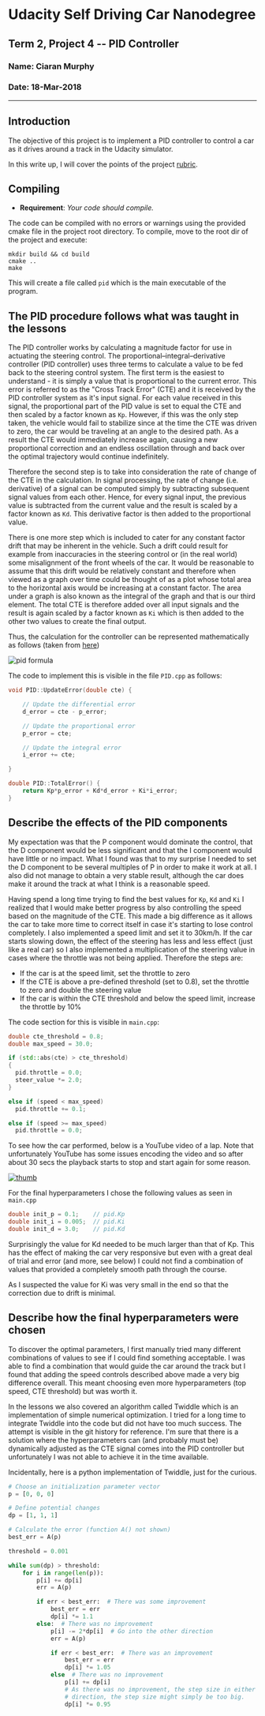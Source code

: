 # Udacity Self Driving Car Nanodegree

## Term 2, Project 4 -- PID Controller

### Name: Ciaran Murphy

### Date: 18-Mar-2018

---

## Introduction

The objective of this project is to implement a PID controller to control a car
as it drives around a track in the Udacity simulator.

In this write up, I will cover the points of the project
[rubric](https://review.udacity.com/#!/rubrics/824/view). 


## Compiling

* **Requirement**: *Your code should compile.*

The code can be compiled with no errors or warnings using the provided cmake
file in the project root directory. To compile, move to the root dir of the
project and execute:

```shell
mkdir build && cd build
cmake ..
make

```

This will create a file called `pid` which is the main executable of the
program.


## The PID procedure follows what was taught in the lessons

The PID controller works by calculating a magnitude factor for use in actuating
the steering control. The proportional–integral–derivative controller (PID
controller) uses three terms to calculate a value to be fed back to the
steering control system. The first term is the easiest to understand - it is
simply a value that is proportional to the current error. This error is
referred to as the "Cross Track Error" (CTE) and it is received by the PID
controller system as it's input signal. For each value received in this signal,
the proportional part of the PID value is set to equal the CTE and then scaled
by a factor known as `Kp`. However, if this was the only step taken, the
vehicle would fail to stabilize since at the time the CTE was driven to zero,
the car would be traveling at an angle to the desired path. As a result the CTE
would immediately increase again, causing a new proportional correction and an
endless oscillation through and back over the optimal trajectory would continue
indefinitely. 

Therefore the second step is to take into consideration the rate of change of
the CTE in the calculation. In signal processing, the rate of change (i.e.
derivative) of a signal can be computed simply by subtracting subsequent signal
values from each other. Hence, for every signal input, the previous value is
subtracted from the current value and the result is scaled by a factor known as
`Kd`. This derivative factor is then added to the proportional value. 

There is one more step which is included to cater for any constant factor drift
that may be inherent in the vehicle. Such a drift could result for example from
inaccuracies in the steering control or (in the real world) some misalignment
of the front wheels of the car. It would be reasonable to assume that this
drift would be relatively constant and therefore when viewed as a graph over
time could be thought of as a plot whose total area to the horizontal axis would be
increasing at a constant factor. The area under a graph is also known as the
integral of the graph and that is our third element. The total CTE is therefore
added over all input signals and the result is again scaled by a factor known
as `Ki` which is then added to the other two values to create the final output.

Thus, the calculation for the controller can be represented mathematically as
follows (taken from [here](https://en.wikipedia.org/wiki/PID_controller))

![pid formula](./resources/pid_formula.svg)

The code to implement this is visible in the file `PID.cpp` as follows:

```cpp
void PID::UpdateError(double cte) {

    // Update the differential error
    d_error = cte - p_error;

    // Update the proportional error
    p_error = cte;

    // Update the integral error
    i_error += cte;

}

double PID::TotalError() {
    return Kp*p_error + Kd*d_error + Ki*i_error;
}

```

## Describe the effects of the PID components

My expectation was that the P component would dominate the control, that the
D component would be less significant and that the I component would have
little or no impact. What I found was that to my surprise I needed to set the
D component to be several multiples of P in order to make it work at all.
I also did not manage to obtain a very stable result, although the car does
make it around the track at what I think is a reasonable speed. 

Having spend a long time trying to find the best values for `Kp`, `Kd` and `Ki`
I realized that I would make better progress by also controlling the speed
based on the magnitude of the CTE. This made a big difference as it allows the
car to take more time to correct itself in case it's starting to lose control
completely. I also implemented a speed limit and set it to 30km/h. If the car
starts slowing down, the effect of the steering has less and less effect (just
like a real car) so I also implemented a multiplication of the steering value
in cases where the throttle was not being applied. Therefore the steps are:

* If the car is at the speed limit, set the throttle to zero
* If the CTE is above a pre-defined threshold (set to 0.8), set the throttle to
  zero and double the steering value
* If the car is within the CTE threshold and below the speed limit, increase
  the throttle by 10%

The code section for this is visible in `main.cpp`:

```cpp
double cte_threshold = 0.8;
double max_speed = 30.0;

if (std::abs(cte) > cte_threshold)
{
  pid.throttle = 0.0;
  steer_value *= 2.0;
}

else if (speed < max_speed)
  pid.throttle += 0.1;

else if (speed >= max_speed)
  pid.throttle = 0.0;

```

To see how the car performed, below is a YouTube video of a lap. Note that
unfortunately YouTube has some issues encoding the video and so after about 30
secs the playback starts to stop and start again for some reason.

[![thumb](./resources/youtube.png)](https://youtu.be/HVTuAa3DvPE) 

For the final hyperparameters I chose the following values as seen in `main.cpp`

```cpp
double init_p = 0.1;    // pid.Kp
double init_i = 0.005;  // pid.Ki
double init_d = 3.0;    // pid.Kd

```

Surprisingly the value for Kd needed to be much larger than that of Kp. This
has the effect of making the car very responsive but even with a great deal of
trial and error (and more, see below) I could not find a combination of values
that provided a completely smooth path through the course. 

As I suspected the value for Ki was very small in the end so that the
correction due to drift is minimal. 


## Describe how the final hyperparameters were chosen

To discover the optimal parameters, I first manually tried many different
combinations of values to see if I could find something acceptable. I was able
to find a combination that would guide the car around the track but I found
that adding the speed controls described above made a very big difference
overall. This meant choosing even more hyperparameters (top speed, CTE
threshold) but was worth it. 

In the lessons we also covered an algorithm called Twiddle which is an
implementation of simple numerical optimization. I tried for a long time to
integrate Twiddle into the code but did not have too much success. The attempt
is visible in the git history for reference. I'm sure that there is a solution
where the hyperparameters can (and probably must be) dynamically adjusted as
the CTE signal comes into the PID controller but unfortunately I was not able
to achieve it in the time available. 

Incidentally, here is a python implementation of Twiddle, just for the curious. 

```python
# Choose an initialization parameter vector
p = [0, 0, 0]

# Define potential changes
dp = [1, 1, 1]

# Calculate the error (function A() not shown)
best_err = A(p)

threshold = 0.001

while sum(dp) > threshold:
    for i in range(len(p)):
        p[i] += dp[i]
        err = A(p)

        if err < best_err:  # There was some improvement
            best_err = err
            dp[i] *= 1.1
        else:  # There was no improvement
            p[i] -= 2*dp[i]  # Go into the other direction
            err = A(p)

            if err < best_err:  # There was an improvement
                best_err = err
                dp[i] *= 1.05
            else  # There was no improvement
                p[i] += dp[i]
                # As there was no improvement, the step size in either
                # direction, the step size might simply be too big.
                dp[i] *= 0.95

```

